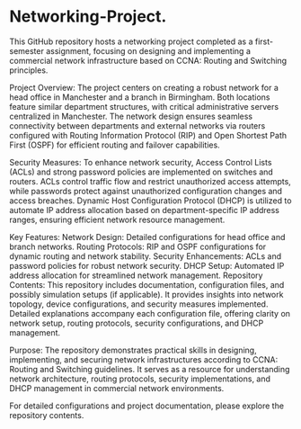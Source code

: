 # Networking-Project.
This GitHub repository hosts a networking project completed as a first-semester assignment, focusing on designing and implementing a commercial network infrastructure based on CCNA: Routing and Switching principles.

Project Overview:
The project centers on creating a robust network for a head office in Manchester and a branch in Birmingham. Both locations feature similar department structures, with critical administrative servers centralized in Manchester. The network design ensures seamless connectivity between departments and external networks via routers configured with Routing Information Protocol (RIP) and Open Shortest Path First (OSPF) for efficient routing and failover capabilities.

Security Measures:
To enhance network security, Access Control Lists (ACLs) and strong password policies are implemented on switches and routers. ACLs control traffic flow and restrict unauthorized access attempts, while passwords protect against unauthorized configuration changes and access breaches. Dynamic Host Configuration Protocol (DHCP) is utilized to automate IP address allocation based on department-specific IP address ranges, ensuring efficient network resource management.

Key Features:
Network Design: Detailed configurations for head office and branch networks.
Routing Protocols: RIP and OSPF configurations for dynamic routing and network stability.
Security Enhancements: ACLs and password policies for robust network security.
DHCP Setup: Automated IP address allocation for streamlined network management.
Repository Contents:
This repository includes documentation, configuration files, and possibly simulation setups (if applicable). It provides insights into network topology, device configurations, and security measures implemented. Detailed explanations accompany each configuration file, offering clarity on network setup, routing protocols, security configurations, and DHCP management.

Purpose:
The repository demonstrates practical skills in designing, implementing, and securing network infrastructures according to CCNA: Routing and Switching guidelines. It serves as a resource for understanding network architecture, routing protocols, security implementations, and DHCP management in commercial network environments.

For detailed configurations and project documentation, please explore the repository contents.







